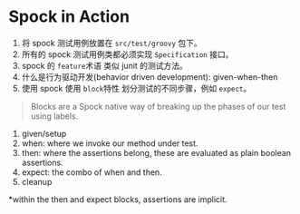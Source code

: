 # Spock in Action

1. 将 spock 测试用例放置在 `src/test/groovy` 包下。
2. 所有的 spock 测试用例类都必须实现 `Specification` 接口。
3. spock 的 `feature`术语 类似 junit 的测试方法。
4. 什么是行为驱动开发(behavior driven development): given-when-then
5. 使用 spock 使用 `block`特性 划分测试的不同步骤，例如 `expect`。

> Blocks are a Spock native way of breaking up
> the phases of our test using labels.

1. given/setup
2. when: where we invoke our method under test.
3. then: where the assertions belong, these are evaluated as plain boolean assertions.
4. expect: the combo of when and then.
5. cleanup

*within the then and expect blocks, assertions are implicit.
